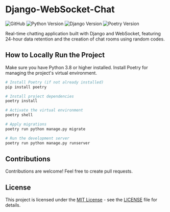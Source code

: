 # Django-WebSocket-Chat

![GitHub](https://img.shields.io/github/license/n4-t3/websockets?style=for-the-badge)
![Python Version](https://img.shields.io/badge/python-3.11%2B-blue?style=for-the-badge)
![Django Version](https://img.shields.io/badge/django-5.0.1%2B-green?style=for-the-badge)
![Poetry Version](https://img.shields.io/badge/poetry-1.7.1%2B-purple?style=for-the-badge)

Real-time chatting application built with Django and WebSocket, featuring 24-hour data retention and the creation of chat rooms using random codes.

## How to Locally Run the Project

Make sure you have Python 3.8 or higher installed. Install Poetry for managing the project's virtual environment.

```bash
# Install Poetry (if not already installed)
pip install poetry

# Install project dependencies
poetry install

# Activate the virtual environment
poetry shell

# Apply migrations
poetry run python manage.py migrate

# Run the development server
poetry run python manage.py runserver

```

## Contributions

Contributions are welcome! Feel free to create pull requests. 

## License

This project is licensed under the [MIT License](LICENSE) - see the [LICENSE](LICENSE) file for details.

